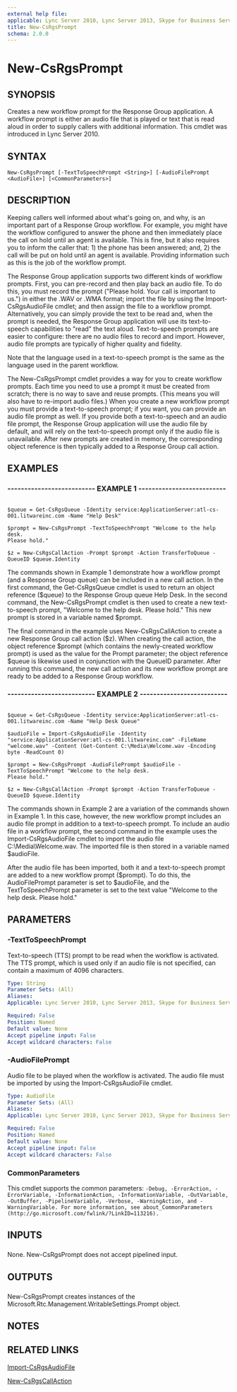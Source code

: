 ```yaml
---
external help file: 
applicable: Lync Server 2010, Lync Server 2013, Skype for Business Server 2015
title: New-CsRgsPrompt
schema: 2.0.0
---
```


# New-CsRgsPrompt

## SYNOPSIS

Creates a new workflow prompt for the Response Group application.
A workflow prompt is either an audio file that is played or text that is read aloud in order to supply callers with additional information.
This cmdlet was introduced in Lync Server 2010.



## SYNTAX

```
New-CsRgsPrompt [-TextToSpeechPrompt <String>] [-AudioFilePrompt <AudioFile>] [<CommonParameters>]
```

## DESCRIPTION

Keeping callers well informed about what's going on, and why, is an important part of a Response Group workflow.
For example, you might have the workflow configured to answer the phone and then immediately place the call on hold until an agent is available.
This is fine, but it also requires you to inform the caller that: 1) the phone has been answered; and, 2) the call will be put on hold until an agent is available.
Providing information such as this is the job of the workflow prompt.

The Response Group application supports two different kinds of workflow prompts.
First, you can pre-record and then play back an audio file.
To do this, you must record the prompt ("Please hold.
Your call is important to us.") in either the .WAV or .WMA format; import the file by using the Import-CsRgsAudioFile cmdlet; and then assign the file to a workflow prompt.
Alternatively, you can simply provide the text to be read and, when the prompt is needed, the Response Group application will use its text-to-speech capabilities to "read" the text aloud.
Text-to-speech prompts are easier to configure: there are no audio files to record and import.
However, audio file prompts are typically of higher quality and fidelity.

Note that the language used in a text-to-speech prompt is the same as the language used in the parent workflow.

The New-CsRgsPrompt cmdlet provides a way for you to create workflow prompts.
Each time you need to use a prompt it must be created from scratch; there is no way to save and reuse prompts.
(This means you will also have to re-import audio files.) When you create a new workflow prompt you must provide a text-to-speech prompt; if you want, you can provide an audio file prompt as well.
If you provide both a text-to-speech and an audio file prompt, the Response Group application will use the audio file by default, and will rely on the text-to-speech prompt only if the audio file is unavailable.
After new prompts are created in memory, the corresponding object reference is then typically added to a Response Group call action.



## EXAMPLES

### -------------------------- EXAMPLE 1 -------------------------- 
```

$queue = Get-CsRgsQueue -Identity service:ApplicationServer:atl-cs-001.litwareinc.com -Name "Help Desk"

$prompt = New-CsRgsPrompt -TextToSpeechPrompt "Welcome to the help desk.
Please hold."

$z = New-CsRgsCallAction -Prompt $prompt -Action TransferToQueue -QueueID $queue.Identity
```

The commands shown in Example 1 demonstrate how a workflow prompt (and a Response Group queue) can be included in a new call action.
In the first command, the Get-CsRgsQueue cmdlet is used to return an object reference ($queue) to the Response Group queue Help Desk.
In the second command, the New-CsRgsPrompt cmdlet is then used to create a new text-to-speech prompt, "Welcome to the help desk.
Please hold." This new prompt is stored in a variable named $prompt.

The final command in the example uses New-CsRgsCallAction to create a new Response Group call action ($z).
When creating the call action, the object reference $prompt (which contains the newly-created workflow prompt) is used as the value for the Prompt parameter; the object reference $queue is likewise used in conjunction with the QueueID parameter.
After running this command, the new call action and its new workflow prompt are ready to be added to a Response Group workflow.


### -------------------------- EXAMPLE 2 -------------------------- 
```

$queue = Get-CsRgsQueue -Identity service:ApplicationServer:atl-cs-001.litwareinc.com -Name "Help Desk Queue"

$audioFile = Import-CsRgsAudioFile -Identity "service:ApplicationServer:atl-cs-001.litwareinc.com" -FileName "welcome.wav" -Content (Get-Content C:\Media\Welcome.wav -Encoding byte -ReadCount 0)

$prompt = New-CsRgsPrompt -AudioFilePrompt $audioFile -TextToSpeechPrompt "Welcome to the help desk.
Please hold."

$z = New-CsRgsCallAction -Prompt $prompt -Action TransferToQueue -QueueID $queue.Identity
```

The commands shown in Example 2 are a variation of the commands shown in Example 1.
In this case, however, the new workflow prompt includes an audio file prompt in addition to a text-to-speech prompt.
To include an audio file in a workflow prompt, the second command in the example uses the Import-CsRgsAudioFile cmdlet to import the audio file C:\Media\Welcome.wav.
The imported file is then stored in a variable named $audioFile.

After the audio file has been imported, both it and a text-to-speech prompt are added to a new workflow prompt ($prompt).
To do this, the AudioFilePrompt parameter is set to $audioFile, and the TextToSpeechPrompt parameter is set to the text value "Welcome to the help desk.
Please hold."


## PARAMETERS

### -TextToSpeechPrompt
Text-to-speech (TTS) prompt to be read when the workflow is activated.
The TTS prompt, which is used only if an audio file is not specified, can contain a maximum of 4096 characters.

```yaml
Type: String
Parameter Sets: (All)
Aliases: 
Applicable: Lync Server 2010, Lync Server 2013, Skype for Business Server 2015

Required: False
Position: Named
Default value: None
Accept pipeline input: False
Accept wildcard characters: False
```

### -AudioFilePrompt
Audio file to be played when the workflow is activated.
The audio file must be imported by using the Import-CsRgsAudioFile cmdlet.

```yaml
Type: AudioFile
Parameter Sets: (All)
Aliases: 
Applicable: Lync Server 2010, Lync Server 2013, Skype for Business Server 2015

Required: False
Position: Named
Default value: None
Accept pipeline input: False
Accept wildcard characters: False
```

### CommonParameters
This cmdlet supports the common parameters: `-Debug, -ErrorAction, -ErrorVariable, -InformationAction, -InformationVariable, -OutVariable, -OutBuffer, -PipelineVariable, -Verbose, -WarningAction, and -WarningVariable. For more information, see about_CommonParameters (http://go.microsoft.com/fwlink/?LinkID=113216).`

## INPUTS

###  
None.
New-CsRgsPrompt does not accept pipelined input.

## OUTPUTS

###  
New-CsRgsPrompt creates instances of the Microsoft.Rtc.Management.WritableSettings.Prompt object.

## NOTES

## RELATED LINKS

[Import-CsRgsAudioFile]()

[New-CsRgsCallAction]()

